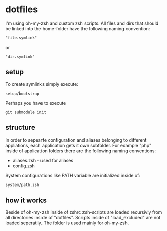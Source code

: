 # dotfiles
I'm using oh-my-zsh and custom zsh scripts. 
All files and dirs that should be linked into the home-folder have the following naming convention:

    "file.symlink"

or

    "dir.symlink"

## setup
To create symlinks simply execute:
    
    setup/bootstrap

Perhaps you have to execute

    git submodule init

## structure
In order to sepearte configuration and aliases belonging to different appliations, each application gets it own subfolder. For example "php" inside of application folders there are the following naming conventions:

- aliases.zsh - used for aliases
- config.zsh

System configurations like PATH variable are initialized inside of:
    
    system/path.zsh

## how it works
Beside of oh-my-zsh inside of zshrc zsh-scripts are loaded recursivly from all directories inside of "dotfiles". Scripts inside of "load_excluded" are not loaded seperatily. The folder is used mainly for oh-my-zsh.
